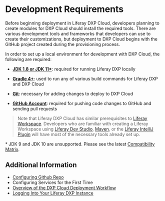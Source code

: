 # Development Requirements

Before beginning deployment in Liferay DXP Cloud, developers planning to create modules for DXP Cloud should install the required tools. There are various development tools and frameworks that developers can use to create their customizations, but deployment to DXP Cloud begins with the GitHub project created during the provisioning process.

In order to set up a local environment for development with DXP Cloud, the following are required:

* **[JDK 1.8 or JDK 11*](http://www.oracle.com/technetwork/java/javase/downloads/index.html)**: required for running Liferay DXP locally

* **[Gradle 4+](http://www.gradle.org/downloads)**: used to run any of various build commands for Liferay DXP and DXP Cloud

* **[Git](https://git-scm.com/)**: necessary for adding changes to deploy to DXP Cloud

* **[GitHub Account](https://github.com/)**: required for pushing code changes to GitHub and sending pull requests

> Note that Liferay DXP Cloud has similar prerequisites to [Liferay Workspace](https://help.liferay.com/hc/en-us/articles/360029147471-Liferay-Workspace). Developers who are familiar with creating a Liferay Workspace using [Liferay Dev Studio](https://customer.liferay.com/downloads?p_p_id=com_liferay_osb_customer_downloads_display_web_DownloadsDisplayPortlet&_com_liferay_osb_customer_downloads_display_web_DownloadsDisplayPortlet_productAssetCategoryId=118191007&_com_liferay_osb_customer_downloads_display_web_DownloadsDisplayPortlet_fileTypeAssetCategoryId=118191038), [Maven](https://help.liferay.com/hc/en-us/articles/360017885592-Maven-Workspace), or the [Liferay IntelliJ Plugin](https://plugins.jetbrains.com/plugin/10739-liferay-intellij-plugin) will have most of the necessary tools already set up.

\* JDK 9 and JDK 10 are unsupported. Please see the latest [Compatibility Matrix](https://web.liferay.com/documents/14/21598941/Liferay+DXP+7.2+Compatibility+Matrix/b6e0f064-db31-49b4-8317-a29d1d76abf7?).

## Additional Information

* [Configuring Github Repo](../getting-started/configuring-your-github-repository.md)
* Configuring Services for the First Time
* [Overview of the DXP Cloud Deployment Workflow](../build-and-deploy/overview-of-the-dxp-cloud-deployment-workflow.md)
* [Logging Into Your Liferay DXP Instance](../getting-started/logging-into-your-dxp-cloud-services.md)
